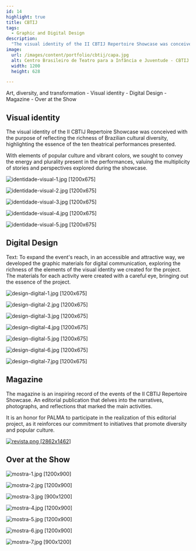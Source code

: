 ```yaml
---
id: 14
highlight: true
title: CBTIJ
tags:
  - Graphic and Digital Design
description:
  "The visual identity of the II CBTIJ Repertoire Showcase was conceived with the purpose of reflecting the richness of Brazilian cultural diversity, highlighting the essence of the ten theatrical performances presented."
image:
  url: /images/content/portfolio/cbtij/capa.jpg
  alt: Centro Brasileiro de Teatro para a Infância e Juventude - CBTIJ
  width: 1200
  height: 628

---
```


<Titulo subtitulo="Centro Brasileiro de Teatro para a Infância e Juventude" />

<Tags />

<IconeCompartilhar />

<ImagemPrincipal />

<Resumo>
Art, diversity, and transformation
</Resumo>

<Toc>
- Visual identity
- Digital Design
- Magazine
- Over at the Show
</Toc>

## Visual identity

The visual identity of the II CBTIJ Repertoire Showcase was conceived with the purpose of reflecting the richness of Brazilian cultural diversity, highlighting the essence of the ten theatrical performances presented.

With elements of popular culture and vibrant colors, we sought to convey the energy and plurality present in the performances, valuing the multiplicity of stories and perspectives explored during the showcase.

<Galeria>

![identidade-visual-1.jpg [1200x675] ](/images/content/portfolio/cbtij/identidade-visual-1.jpg)

![identidade-visual-2.jpg [1200x675] ](/images/content/portfolio/cbtij/identidade-visual-2.jpg)

![identidade-visual-3.jpg [1200x675] ](/images/content/portfolio/cbtij/identidade-visual-3.jpg)

![identidade-visual-4.jpg [1200x675] ](/images/content/portfolio/cbtij/identidade-visual-4.jpg)

![identidade-visual-5.jpg [1200x675] ](/images/content/portfolio/cbtij/identidade-visual-5.jpg)

</Galeria>

## Digital Design

Text: To expand the event's reach, in an accessible and attractive way, we developed the graphic materials for digital communication, exploring the richness of the elements of the visual identity we created for the project. The materials for each activity were created with a careful eye, bringing out the essence of the project.

<Carrossel>

![design-digital-1.jpg [1200x675] ](/images/content/portfolio/cbtij/design-digital-1.jpg)

![design-digital-2.jpg [1200x675] ](/images/content/portfolio/cbtij/design-digital-2.jpg)

![design-digital-3.jpg [1200x675] ](/images/content/portfolio/cbtij/design-digital-3.jpg)

![design-digital-4.jpg [1200x675] ](/images/content/portfolio/cbtij/design-digital-4.jpg)

![design-digital-5.jpg [1200x675] ](/images/content/portfolio/cbtij/design-digital-5.jpg)

![design-digital-6.jpg [1200x675] ](/images/content/portfolio/cbtij/design-digital-6.jpg)

![design-digital-7.jpg [1200x675] ](/images/content/portfolio/cbtij/design-digital-7.jpg)

</Carrossel>

## Magazine

The magazine is an inspiring record of the events of the II CBTIJ Repertoire Showcase. An editorial publication that delves into the narratives, photographs, and reflections that marked the main activities.

It is an honor for PALMA to participate in the realization of this editorial project, as it reinforces our commitment to initiatives that promote diversity and popular culture.

[![revista.png [2862x1462]](/images/content/portfolio/cbtij/revista.png)](https://online.fliphtml5.com/xgmyw/jmha/#p=1)

## Over at the Show

<Galeria>

![mostra-1.jpg [1200x900] ](/images/content/portfolio/cbtij/mostra-1.jpg)

![mostra-2.jpg [1200x900] ](/images/content/portfolio/cbtij/mostra-2.jpg)

![mostra-3.jpg [900x1200] ](/images/content/portfolio/cbtij/mostra-3.jpg)

![mostra-4.jpg [1200x900] ](/images/content/portfolio/cbtij/mostra-4.jpg)

![mostra-5.jpg [1200x900] ](/images/content/portfolio/cbtij/mostra-5.jpg)

![mostra-6.jpg [1200x900] ](/images/content/portfolio/cbtij/mostra-6.jpg)

![mostra-7.jpg [900x1200] ](/images/content/portfolio/cbtij/mostra-7.jpg)

</Galeria>

<BotaoCompartilhar />

<Espaco altura="40px" />
